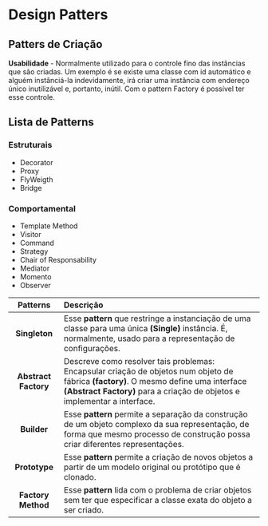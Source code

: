 # Design Patters

## Patters de Criação

**Usabilidade** - Normalmente utilizado para o controle fino das instâncias que são criadas. Um exemplo é se existe uma classe com id automático e alguém instânciá-la indevidamente, irá criar uma instância com endereço único inutilizável e, portanto, inútil. Com o pattern Factory é possível ter esse controle.
## Lista de Patterns

### Estruturais
* Decorator
* Proxy
* FlyWeigth
* Bridge
### Comportamental
* Template Method
* Visitor
* Command
* Strategy
* Chair of Responsability
* Mediator
* Momento
* Observer

**Patterns** | **Descrição**
:--------:|:-----
**Singleton** | Esse **pattern** que restringe a instanciação de uma classe para uma única **(Single)** instância. É, normalmente, usado para a representação de configurações.
**Abstract Factory** | Descreve como resolver tais problemas: Encapsular criação de objetos num objeto de fábrica **(factory)**. O mesmo define uma interface **(Abstract Factory)** para a criação de objetos e implementar a interface.
**Builder** | Esse **pattern** permite a separação da construção de um objeto complexo da sua representação, de forma que mesmo processo de construção possa criar diferentes representações.
**Prototype** | Esse **pattern** permite a criação de novos objetos a partir de um modelo original ou protótipo que é clonado.
**Factory Method** | Esse **pattern** lida com o problema de criar objetos sem ter que especificar a classe exata do objeto a ser criado.
